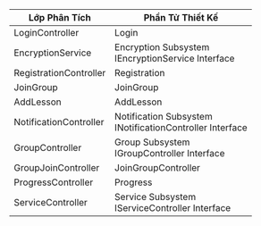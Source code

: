 | **Lớp Phân Tích**         | **Phần Tử Thiết Kế**                         |
|----------------------------|----------------------------------------------|
| LoginController            | Login                             |
| EncryptionService          | Encryption Subsystem<br>IEncryptionService Interface |
| RegistrationController     | Registration                      |
| JoinGroup                  | JoinGroup                        |
| AddLesson                  | AddLesson                            |
| NotificationController     | Notification Subsystem<br>INotificationController Interface |
| GroupController            | Group Subsystem<br>IGroupController Interface |
| GroupJoinController        | JoinGroupController                         |
| ProgressController         | Progress                         |
| ServiceController          | Service Subsystem<br>IServiceController Interface |
